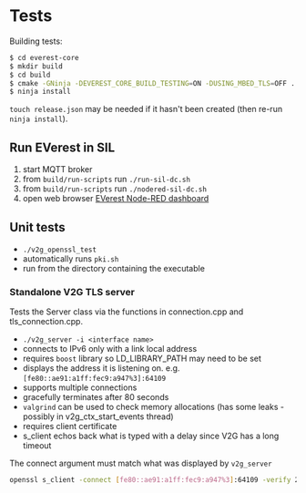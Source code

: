 
# Tests

Building tests:

```sh
$ cd everest-core
$ mkdir build
$ cd build
$ cmake -GNinja -DEVEREST_CORE_BUILD_TESTING=ON -DUSING_MBED_TLS=OFF ..
$ ninja install
```

`touch release.json` may be needed if it hasn't been created
(then re-run `ninja install`).

## Run EVerest in SIL

1. start MQTT broker
2. from `build/run-scripts` run `./run-sil-dc.sh`
3. from `build/run-scripts` run `./nodered-sil-dc.sh`
4. open web browser [EVerest Node-RED dashboard](http://localhost:1880/ui/)

## Unit tests

- `./v2g_openssl_test`
- automatically runs `pki.sh`
- run from the directory containing the executable

### Standalone V2G TLS server

Tests the Server class via the functions in connection.cpp and
tls_connection.cpp.

- `./v2g_server -i <interface name>`
- connects to IPv6 only with a link local address
- requires `boost` library so LD_LIBRARY_PATH may need to be set
- displays the address it is listening on. e.g.
  `[fe80::ae91:a1ff:fec9:a947%3]:64109`
- supports multiple connections
- gracefully terminates after 80 seconds
- `valgrind` can be used to check memory allocations
  (has some leaks - possibly in v2g_ctx_start_events thread)
- requires client certificate
- s_client echos back what is typed with a delay since V2G has a long timeout

The connect argument must match what was displayed by `v2g_server`

```sh
openssl s_client -connect [fe80::ae91:a1ff:fec9:a947%3]:64109 -verify 2 -CAfile server_root_cert.pem -cert client_cert.pem -cert_chain client_chain.pem -key client_priv.pem -verify_return_error -verify_hostname evse.pionix.de -status
```
